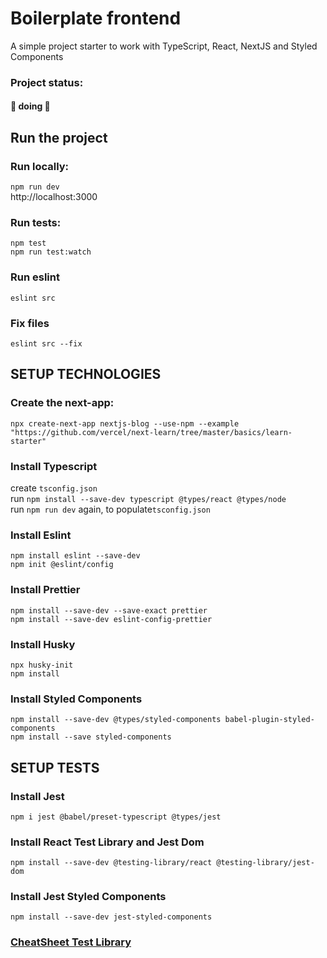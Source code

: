 # Boilerplate frontend
<p>A simple project starter to work with TypeScript, React, NextJS and Styled Components</p>

### Project status:
<h4>
	🚧 doing 🚧
</h4>

## Run the project

### Run locally:
`npm run dev`<br/>
http://localhost:3000

### Run tests:
`npm test`<br/>
`npm run test:watch`

### Run eslint
`eslint src`

### Fix files
`eslint src --fix`

## SETUP TECHNOLOGIES

### Create the next-app:
`npx create-next-app nextjs-blog --use-npm --example "https://github.com/vercel/next-learn/tree/master/basics/learn-starter"`

### Install Typescript
create `tsconfig.json`<br/>
run `npm install --save-dev typescript @types/react @types/node`<br/>
run `npm run dev` again, to populate`tsconfig.json`

### Install Eslint
`npm install eslint --save-dev`<br/>
`npm init @eslint/config`

### Install Prettier
`npm install --save-dev --save-exact prettier`<br/>
`npm install --save-dev eslint-config-prettier`

### Install Husky
`npx husky-init`<br/>
`npm install`

### Install Styled Components
`npm install --save-dev @types/styled-components babel-plugin-styled-components`<br/>
`npm install --save styled-components`

## SETUP TESTS

### Install Jest
`npm i jest @babel/preset-typescript @types/jest`

### Install React Test Library and Jest Dom
`npm install --save-dev @testing-library/react @testing-library/jest-dom`

### Install Jest Styled Components
`npm install --save-dev jest-styled-components`

<a href= "https://github.com/testing-library/react-testing-library/blob/main/other/cheat-sheet.pdf"><h3>CheatSheet Test Library</h3></a>
